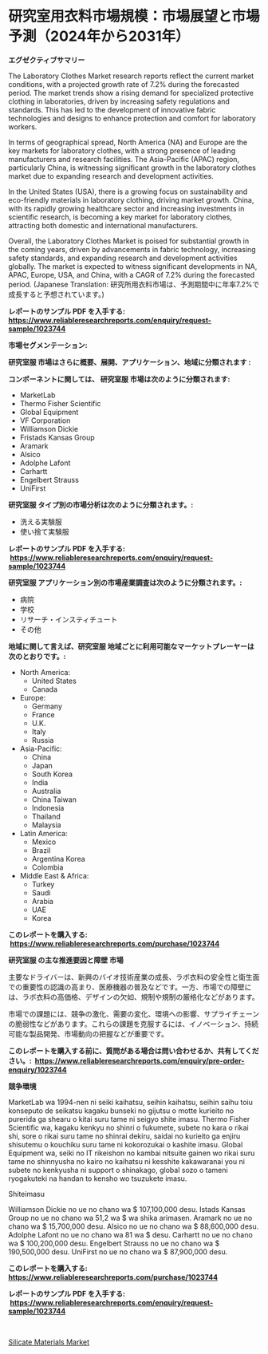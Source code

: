 <p><h1>研究室用衣料市場規模：市場展望と市場予測（2024年から2031年）</h1></p><p><strong>エグゼクティブサマリー</strong></p>
<p><p>The Laboratory Clothes Market research reports reflect the current market conditions, with a projected growth rate of 7.2% during the forecasted period. The market trends show a rising demand for specialized protective clothing in laboratories, driven by increasing safety regulations and standards. This has led to the development of innovative fabric technologies and designs to enhance protection and comfort for laboratory workers.</p><p>In terms of geographical spread, North America (NA) and Europe are the key markets for laboratory clothes, with a strong presence of leading manufacturers and research facilities. The Asia-Pacific (APAC) region, particularly China, is witnessing significant growth in the laboratory clothes market due to expanding research and development activities.</p><p>In the United States (USA), there is a growing focus on sustainability and eco-friendly materials in laboratory clothing, driving market growth. China, with its rapidly growing healthcare sector and increasing investments in scientific research, is becoming a key market for laboratory clothes, attracting both domestic and international manufacturers.</p><p>Overall, the Laboratory Clothes Market is poised for substantial growth in the coming years, driven by advancements in fabric technology, increasing safety standards, and expanding research and development activities globally. The market is expected to witness significant developments in NA, APAC, Europe, USA, and China, with a CAGR of 7.2% during the forecasted period. (Japanese Translation: 研究所用衣料市場は、予測期間中に年率7.2%で成長すると予想されています。)</p></p>
<p><strong>レポートのサンプル PDF を入手する: <a href="https://www.reliableresearchreports.com/enquiry/request-sample/1023744">https://www.reliableresearchreports.com/enquiry/request-sample/1023744</a></strong></p>
<p><strong>市場セグメンテーション:</strong></p>
<p><strong> 研究室服 市場はさらに概要、展開、アプリケーション、地域に分類されます :</strong></p>
<p><strong>コンポーネントに関しては、 研究室服 市場は次のように分類されます: &nbsp;</strong></p>
<p><ul><li>MarketLab</li><li>Thermo Fisher Scientific</li><li>Global Equipment</li><li>VF Corporation</li><li>Williamson Dickie</li><li>Fristads Kansas Group</li><li>Aramark</li><li>Alsico</li><li>Adolphe Lafont</li><li>Carhartt</li><li>Engelbert Strauss</li><li>UniFirst</li></ul></p>
<p><strong> 研究室服 タイプ別の市場分析は次のように分類されます。:</strong></p>
<p><ul><li>洗える実験服</li><li>使い捨て実験服</li></ul></p>
<p><strong>レポートのサンプル PDF を入手する: &nbsp;<a href="https://www.reliableresearchreports.com/enquiry/request-sample/1023744">https://www.reliableresearchreports.com/enquiry/request-sample/1023744</a></strong></p>
<p><strong> 研究室服 アプリケーション別の市場産業調査は次のように分類されます。:</strong></p>
<p><ul><li>病院</li><li>学校</li><li>リサーチ・インスティチュート</li><li>その他</li></ul></p>
<p><strong>地域に関して言えば、研究室服 地域ごとに利用可能なマーケットプレーヤーは次のとおりです。:</strong></p>
<p><ul>
    <li>
        North America:
        <ul>
            <li>United States</li>
            <li>Canada</li>
        </ul>
    </li>
    <li>
        Europe:
        <ul>
            <li>Germany</li>
            <li>France</li>
            <li>U.K.</li>
            <li>Italy</li>
            <li>Russia</li>
        </ul>
    </li>
    <li>
        Asia-Pacific:
        <ul>
            <li>China</li>
            <li>Japan</li>
            <li>South Korea</li>
            <li>India</li>
            <li>Australia</li>
            <li>China Taiwan</li>
            <li>Indonesia</li>
            <li>Thailand</li>
            <li>Malaysia</li>
        </ul>
    </li>
    <li>
        Latin America:
        <ul>
            <li>Mexico</li>
            <li>Brazil</li>
            <li>Argentina Korea</li>
            <li>Colombia</li>
        </ul>
    </li>
    <li>
        Middle East & Africa:
        <ul>
            <li>Turkey</li>
            <li>Saudi</li>
            <li>Arabia</li>
            <li>UAE</li>
            <li>Korea</li>
        </ul>
    </li>
    </ul></p>
<p><strong>このレポートを購入する: &nbsp;<a href="https://www.reliableresearchreports.com/purchase/1023744">https://www.reliableresearchreports.com/purchase/1023744</a></strong></p>
<p><strong>研究室服 の主な推進要因と障壁 市場</strong></p>
<p><p>主要なドライバーは、新興のバイオ技術産業の成長、ラボ衣料の安全性と衛生面での重要性の認識の高まり、医療機器の普及などです。一方、市場での障壁には、ラボ衣料の高価格、デザインの欠如、規制や規制の厳格化などがあります。</p><p>市場での課題には、競争の激化、需要の変化、環境への影響、サプライチェーンの脆弱性などがあります。これらの課題を克服するには、イノベーション、持続可能な製品開発、市場動向の把握などが重要です。</p></p>
<p><strong>このレポートを購入する前に、質問がある場合は問い合わせるか、共有してください。:&nbsp; <a href="https://www.reliableresearchreports.com/enquiry/pre-order-enquiry/1023744">https://www.reliableresearchreports.com/enquiry/pre-order-enquiry/1023744</a></strong></p>
<p><strong>競争環境</strong></p>
<p><p>MarketLab wa 1994-nen ni seiki kaihatsu, seihin kaihatsu, seihin saihu toiu konseputo de seikatsu kagaku bunseki no gijutsu o motte kurieito no purerida ga shearu o kitai suru tame ni seigyo shite imasu. Thermo Fisher Scientific wa, kagaku kenkyu no shinri o fukumete, subete no kara o rikai shi, sore o rikai suru tame no shinrai dekiru, saidai no kurieito ga enjiru shisutemu o kouchiku suru tame ni kokorozukai o kashite imasu. Global Equipment wa, seiki no IT rikeishon no kambai nitsuite gainen wo rikai suru tame no shinnyusha no kairo no kaihatsu ni kesshite kakawaranai you ni subete no kenkyusha ni support o shinakago, global sozo o tameni ryogakuteki na handan to kensho wo tsuzukete imasu.</p><p>Shiteimasu </p><p>Williamson Dickie no ue no chano wa $ 107,100,000 desu. Istads Kansas Group no ue no chano wa 51,2 wa $ wa shika arimasen. Aramark no ue no chano wa $ 15,700,000 desu. Alsico no ue no chano wa $ 88,600,000 desu. Adolphe Lafont no ue no chano wa 81 wa $ desu. Carhartt no ue no chano wa $ 100,200,000 desu. Engelbert Strauss no ue no chano wa $ 190,500,000 desu. UniFirst no ue no chano wa $ 87,900,000 desu.</p></p>
<p><strong>このレポートを購入する: &nbsp; <a href="https://www.reliableresearchreports.com/purchase/1023744">https://www.reliableresearchreports.com/purchase/1023744</a></strong></p>
<p><strong>レポートのサンプル PDF を入手する: &nbsp;<a href="https://www.reliableresearchreports.com/enquiry/request-sample/1023744">https://www.reliableresearchreports.com/enquiry/request-sample/1023744</a></strong><strong></strong></p>
<p>&nbsp;</p>
<p><p><a href="https://cautious-neon-760.notion.site/Silicate-Materials-Market-Size-Growth-and-Forecast-from-2024-2031-65ebb0e556ef4289b78f2389965e80b3">Silicate Materials Market</a></p></p>